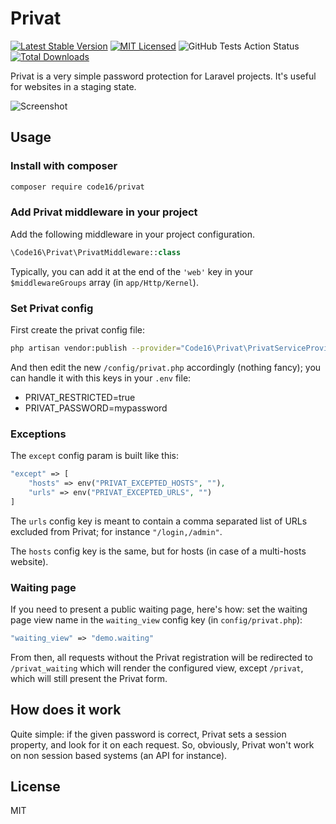 # Privat

[![Latest Stable Version](https://poser.pugx.org/code16/privat/v/stable?format=flat-square)](https://packagist.org/packages/code16/privat)
[![MIT Licensed](https://img.shields.io/badge/license-MIT-brightgreen.svg?style=flat-square)](LICENSE.md)
![GitHub Tests Action Status](https://img.shields.io/github/workflow/status/code16/privat/run-tests?label=tests)
[![Total Downloads](https://img.shields.io/packagist/dt/code16/privat.svg?style=flat-square)](https://packagist.org/packages/code16/privat)

Privat is a very simple password protection for Laravel projects. It's useful for websites in a staging state.

![Screenshot](http://i.imgur.com/jz7TTmS.png)

## Usage

### Install with composer

```sh
composer require code16/privat
```

### Add Privat middleware in your project

Add the following middleware in your project configuration. 

```php
\Code16\Privat\PrivatMiddleware::class
```

Typically, you can add it at the end of the `'web'` key in your `$middlewareGroups` array (in `app/Http/Kernel`).

### Set Privat config

First create the privat config file:

```sh
php artisan vendor:publish --provider="Code16\Privat\PrivatServiceProvider"
```

And then edit the new `/config/privat.php` accordingly (nothing fancy); you can handle it with this keys in your `.env` file:

- PRIVAT_RESTRICTED=true
- PRIVAT_PASSWORD=mypassword

### Exceptions

The `except` config param is built like this:

```php
"except" => [
    "hosts" => env("PRIVAT_EXCEPTED_HOSTS", ""),
    "urls" => env("PRIVAT_EXCEPTED_URLS", "")
]
```

The `urls` config key is meant to contain a comma separated list of URLs excluded from Privat; for instance `"/login,/admin"`.

The `hosts` config key is the same, but for hosts (in case of a multi-hosts website).

### Waiting page

If you need to present a public waiting page, here's how: set the waiting page view name in the `waiting_view` config key (in `config/privat.php`):

```php
"waiting_view" => "demo.waiting"
```

From then, all requests without the Privat registration will be redirected to `/privat_waiting` which will render the configured view, except `/privat`, which will still present the Privat form.

## How does it work

Quite simple: if the given password is correct, Privat sets a session property, and look for it on each request. So, obviously, Privat won't work on non session based systems (an API for instance).

## License

MIT
